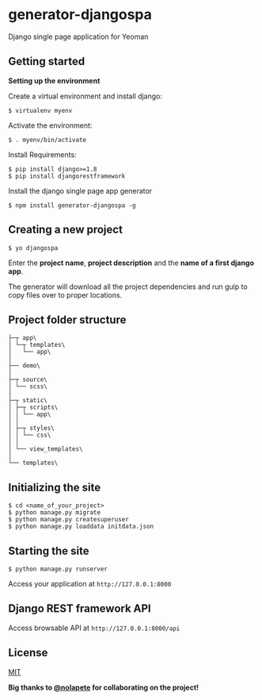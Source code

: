 # generator-djangospa

Django single page application for Yeoman


## Getting started

**Setting up the environment**

Create a virtual environment and install django:

```
$ virtualenv myenv
```

Activate the environment:

```
$ . myenv/bin/activate
```

Install Requirements:

```
$ pip install django>=1.8
$ pip install djangorestframework
```

Install the django single page app generator

```
$ npm install generator-djangospa -g
```

## Creating a new project

```
$ yo djangospa
```

Enter the **project name**, **project description** and the **name of a first django app**.

The generator will download all the project dependencies and run gulp to copy files over to proper locations.

## Project folder structure

```
├─┬ app\
│ └─┬ templates\
│   └── app\
│
├── demo\
│
├─┬ source\
│ └── scss\
│
├─┬ static\
│ ├─┬ scripts\
│ │ └── app\
│ │
│ ├─┬ styles\
│ │ └── css\
│ │
│ └── view_templates\
│
└── templates\
```

## Initializing the site
```
$ cd <name_of_your_project>
$ python manage.py migrate
$ python manage.py createsuperuser
$ python manage.py loaddata initdata.json
```

## Starting the site
```
$ python manage.py runserver
```

Access your application at `http://127.0.0.1:8000`

## Django REST framework API

Access browsable API at `http://127.0.0.1:8000/api`


## License
[MIT](LICENSE.md)

**Big thanks to [@nolapete](https://github.com/nolapete) for collaborating on the project!**
